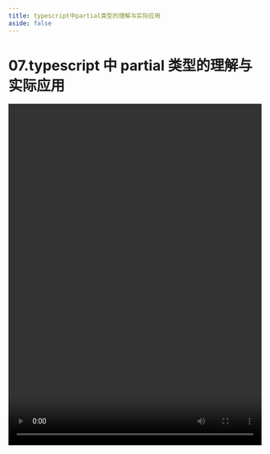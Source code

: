 ```yaml
---
title: typescript中partial类型的理解与实际应用
aside: false
---
```


# 07.typescript 中 partial 类型的理解与实际应用

<video autoplay src="http://qn.chinavanes.com/interview/typescript-interview/07.typescript中partial类型的理解与实际应用.mp4" controls controlsList="nodownload" width="100%" height="680"/>
